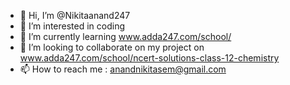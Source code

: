 - 👋 Hi, I’m @Nikitaanand247
- 👀 I’m interested in coding
- 🌱 I’m currently learning www.adda247.com/school/
- 💞️ I’m looking to collaborate on my project on www.adda247.com/school/ncert-solutions-class-12-chemistry
- 📫 How to reach me : anandnikitasem@gmail.com

<!---
Nikitaanand247/Nikitaanand247 is a ✨ special ✨ repository because its `README.md` (this file) appears on your GitHub profile.
You can click the Preview link to take a look at your changes.
--->
